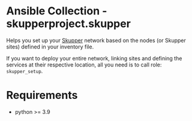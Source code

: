 # Ansible Collection - skupperproject.skupper

Helps you set up your [Skupper](https://skupper.io) network based on the nodes (or Skupper sites)
defined in your inventory file.

If you want to deploy your entire network, linking sites and defining the services at their respective
location, all you need is to call role: `skupper_setup`.


# Requirements

* python >= 3.9
